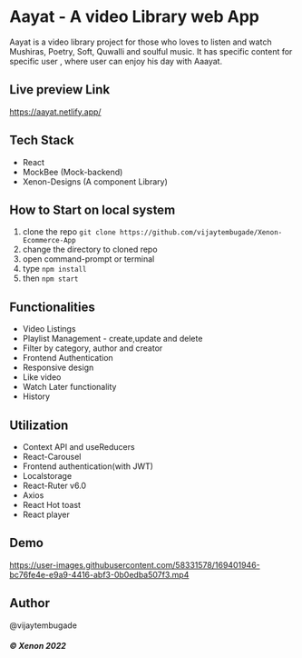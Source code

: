 # Aayat - A video Library web App

Aayat is a video library project for those who loves to listen and watch Mushiras, Poetry, Soft, Quwalli and soulful music. It has specific content for specific user , where user can enjoy his day with Aaayat.

## Live preview Link

https://aayat.netlify.app/

## Tech Stack

- React
- MockBee (Mock-backend)
- Xenon-Designs (A component Library)

## How to Start on local system

1. clone the repo `git clone https://github.com/vijaytembugade/Xenon-Ecommerce-App`
2. change the directory to cloned repo
3. open command-prompt or terminal
4. type `npm install`
5. then `npm start`

## Functionalities

- Video Listings
- Playlist Management - create,update and delete
- Filter by category, author and creator
- Frontend Authentication
- Responsive design
- Like video
- Watch Later functionality
- History

## Utilization

- Context API and useReducers
- React-Carousel
- Frontend authentication(with JWT)
- Localstorage
- React-Ruter v6.0
- Axios
- React Hot toast
- React player

## Demo


https://user-images.githubusercontent.com/58331578/169401946-bc76fe4e-e9a9-4416-abf3-0b0edba507f3.mp4


## Author

@vijaytembugade
##### ©️ Xenon 2022

